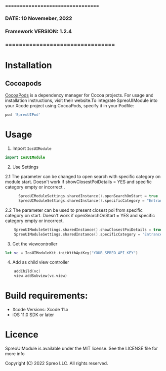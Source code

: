 #### ================================
### DATE: 10 Novemeber, 2022
### Framework VERSION: 1.2.4
### ================================ #

# Installation

## Cocoapods
[CocoaPods](https://cocoapods.org) is a dependency manager for Cocoa projects. For usage and installation instructions, visit their website.To integrate SpreoUIModule into your Xcode project using CocoaPods, specify it in your Podfile:

```ruby
pod 'SpreoUIPod'
```

# Usage

1. Import `IosUIModule`

```swift
import IosUIModule
```

2. Use Settings

  2.1 The parameter can be changed to open search with specific category on module start. Doesn't work if showClosestPoiDetails = YES and specific category empty or incorrect .
```swift
      SpreoUIModuleSettings.sharedInstance().openSearchOnStart = true
      SpreoUIModuleSettings.sharedInstance().specificCategory = "Entrance"
```
      
  2.2 The parameter can be used  to present closest poi from specific category on start. Doesn't work if openSearchOnStart = YES and specific category empty or incorrect.
```swift
    SpreoUIModuleSettings.sharedInstance().showClosestPoiDetails = true
    SpreoUIModuleSettings.sharedInstance().specificCategory = "Entrance"
```

3. Get the viewcontroller

```swift
let vc = IosUIModuleKit.initWithApiKey("YOUR_SPREO_API_KEY")
```

4. Add as child view controller

```swift
    addChild(vc)
    view.addSubview(vc.view)
```



# Build requirements:
- Xcode Versions: Xcode 11.x
- iOS 11.0 SDK or later

# Licence

SpreoUIModule is available under the MIT license. See the LICENSE file for more info

Copyright (C) 2022 Spreo LLC. All rights reserved.

